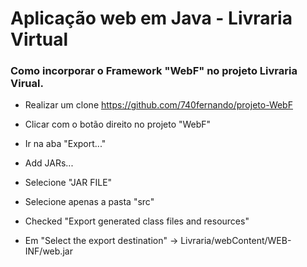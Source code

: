 
# Aplicação web em Java - Livraria Virtual

### Como incorporar o Framework "WebF"  no projeto Livraria Virual.

- Realizar um clone https://github.com/740fernando/projeto-WebF

- Clicar com o botão direito no projeto "WebF"

- Ir na aba "Export..."

- Add JARs...

- Selecione "JAR FILE"

- Selecione apenas a pasta "src"

- Checked "Export generated class files and resources"

- Em "Select the export destination" -> Livraria/webContent/WEB-INF/web.jar
